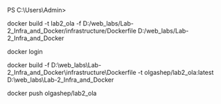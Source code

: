 PS C:\Users\Admin> 

docker build -t lab2_ola -f D:/web_labs/Lab-2_Infra_and_Docker/infrastructure/Dockerfile D:/web_labs/Lab-2_Infra_and_Docker

docker login

docker build -f D:\web_labs\Lab-2_Infra_and_Docker\infrastructure\Dockerfile -t olgashep/lab2_ola:latest D:\web_labs\Lab-2_Infra_and_Docker

docker push olgashep/lab2_ola


